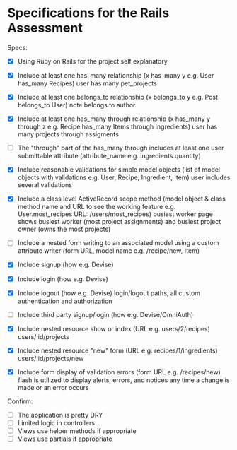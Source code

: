 # Specifications for the Rails Assessment

Specs:
- [x] Using Ruby on Rails for the project
  self explanatory

- [x] Include at least one has_many relationship (x has_many y e.g. User has_many Recipes)
    user has many pet_projects

- [x] Include at least one belongs_to relationship (x belongs_to y e.g. Post belongs_to User)
    note belongs to author

- [x] Include at least one has_many through relationship (x has_many y through z e.g. Recipe has_many Items through Ingredients)
    user has many projects through assigments

- [ ] The "through" part of the has_many through includes at least one user submittable attribute (attribute_name e.g. ingredients.quantity)

- [x] Include reasonable validations for simple model objects (list of model objects with validations e.g. User, Recipe, Ingredient, Item)
    user includes several validations

- [x] Include a class level ActiveRecord scope method (model object & class method name and URL to see the working feature e.g. User.most_recipes URL: /users/most_recipes)
    busiest worker page shows busiest worker (most project assignments) and busiest project owner (owns the most projects)

- [ ] Include a nested form writing to an associated model using a custom attribute writer (form URL, model name e.g. /recipe/new, Item)

- [x] Include signup (how e.g. Devise)
- [x] Include login (how e.g. Devise)
- [x] Include logout (how e.g. Devise)
    login/logout paths, all custom authentication and authorization

- [ ] Include third party signup/login (how e.g. Devise/OmniAuth)

- [x] Include nested resource show or index (URL e.g. users/2/recipes)
    users/:id/projects

- [x] Include nested resource "new" form (URL e.g. recipes/1/ingredients)
    users/:id/projects/new

- [x] Include form display of validation errors (form URL e.g. /recipes/new)
    flash is utilized to display alerts, errors, and notices any time a change is made or an error occurs

Confirm:
- [ ] The application is pretty DRY
- [ ] Limited logic in controllers
- [ ] Views use helper methods if appropriate
- [ ] Views use partials if appropriate
